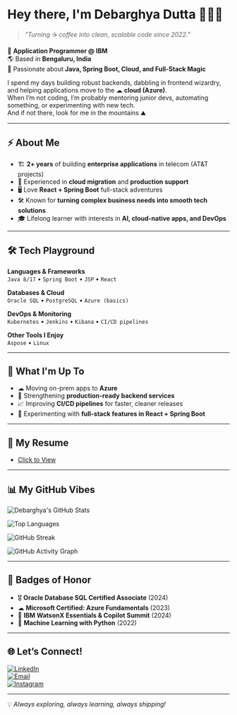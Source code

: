 # Hey there, I'm Debarghya Dutta 👨‍💻✨

> _"Turning ☕ coffee into clean, scalable code since 2022."_  

💼 **Application Programmer @ IBM**  
🌎 Based in **Bengaluru, India**  
🎯 Passionate about **Java, Spring Boot, Cloud, and Full-Stack Magic**  

I spend my days building robust backends, dabbling in frontend wizardry, and helping applications move to the ☁ **cloud (Azure)**.  
When I’m not coding, I’m probably mentoring junior devs, automating something, or experimenting with new tech.  
And if not there, look for me in the mountains ⛰️

---

## ⚡ About Me

- 🏗️ **2+ years** of building **enterprise applications** in telecom (AT&T projects)  
- 🚀 Experienced in **cloud migration** and **production support**  
- 🖥️ Love **React + Spring Boot** full-stack adventures  
- 🛠️ Known for **turning complex business needs into smooth tech solutions**  
- 🎓 Lifelong learner with interests in **AI, cloud-native apps, and DevOps**  

---

## 🛠 Tech Playground

**Languages & Frameworks**  
`Java 8/17` • `Spring Boot` • `JSP` • `React`  

**Databases & Cloud**  
`Oracle SQL` • `PostgreSQL` • `Azure (basics)`  

**DevOps & Monitoring**  
`Kubernetes` • `Jenkins` • `Kibana` • `CI/CD pipelines`  

**Other Tools I Enjoy**  
`Aspose` • `Linux`  

---

## 🎯 What I'm Up To

- ☁ Moving on-prem apps to **Azure**  
- 🔧 Strengthening **production-ready backend services**  
- 📈 Improving **CI/CD pipelines** for faster, cleaner releases  
- 🌱 Experimenting with **full-stack features in React + Spring Boot**  

---

## 📄 My Resume
- [Click to View](https://drive.google.com/file/d/1k3DiXb6sxwJEou5AJOGX7cZBN49kYgu0/view?usp=sharing)

---

## 📊 My GitHub Vibes

![Debarghya's GitHub Stats](https://github-readme-stats.vercel.app/api?username=whydebarghya&show_icons=true&theme=tokyonight)

![Top Languages](https://github-readme-stats.vercel.app/api/top-langs/?username=whydebarghya&layout=compact&theme=tokyonight)

![GitHub Streak](https://streak-stats.demolab.com/?user=whydebarghya&theme=tokyonight&hide_border=false)

![GitHub Activity Graph](https://github-readme-activity-graph.vercel.app/graph?username=whydebarghya&theme=tokyo-night)


---

## 🏅 Badges of Honor

- 🎖 **Oracle Database SQL Certified Associate** (2024)  
- ☁ **Microsoft Certified: Azure Fundamentals** (2023)  
- 🤖 **IBM WatsonX Essentials & Copilot Summit** (2024)  
- 🐍 **Machine Learning with Python** (2022)  

---

## 🌐 Let’s Connect!

[![LinkedIn](https://img.shields.io/badge/LinkedIn-blue?style=flat&logo=linkedin)](https://www.linkedin.com/in/whydebarghya/)  
[![Email](https://img.shields.io/badge/Email-D14836?style=flat&logo=gmail&logoColor=white)](mailto:debarghyadutta36@gmail.com)  
[![Instagram](https://img.shields.io/badge/Instagram-E4405F?style=flat&logo=instagram&logoColor=white)](https://instagram.com/deyevue)  


---

💡 _Always exploring, always learning, always shipping!_
